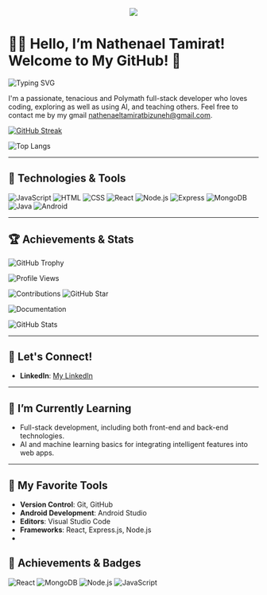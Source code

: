 
<p align="center">
  <a href="https://skillicons.dev">
    <img src="https://skillicons.dev/icons?i=javascript,git,php,python,kotlin,swift,react,angular,html,css,react,nodejs,express,mongodb,java,android" />
  </a>
</p>

# 👨‍💻 Hello, I’m Nathenael Tamirat! Welcome to My GitHub! 👋

![Typing SVG](https://readme-typing-svg.herokuapp.com/?lines=Full-Stack+Developer;AI+Enthusiast;Educator;Front-end+developer;Back-end+developer;Nathenael+Tamirat)

I'm a passionate, tenacious and Polymath full-stack developer who loves coding, exploring as well as using AI, and teaching others. Feel free to contact me by my gmail nathenaeltamiratbizuneh@gmail.com.




[![GitHub Streak](https://github-readme-streak-stats-tan-theta.vercel.app?user=NathenaelTamirat&theme=dark&hide_border=true&border_radius=6&card_width=600&card_height=200)](https://git.io/streak-stats)


![Top Langs](https://github-readme-stats.vercel.app/api/top-langs/?username=NathenaelTamirat&layout=compact)

---
## 🚀 Technologies & Tools

![JavaScript](https://img.shields.io/badge/JavaScript-ES6-yellow)
![HTML](https://img.shields.io/badge/HTML-5-orange)
![CSS](https://img.shields.io/badge/CSS-3-blue)
![React](https://img.shields.io/badge/React-16.13-blue)
![Node.js](https://img.shields.io/badge/Node.js-14.x-green)
![Express](https://img.shields.io/badge/Express-4.x-blue)
![MongoDB](https://img.shields.io/badge/MongoDB-4.x-green)
![Java](https://img.shields.io/badge/Java-8-red)
![Android](https://img.shields.io/badge/Android-Dev-green)

---


## 🏆 Achievements & Stats

![GitHub Trophy](https://github-profile-trophy.vercel.app/?username=NathenaelTamirat&theme=dark&column=7&margin-w=15&margin-h=15&no-frame=true&title=MultiLanguage,Commit,Repositories&row=1&color=ffcc00)

![Profile Views](https://komarev.com/ghpvc/?username=NathenaelTamirat&color=ffcc00&style=flat-square&label=Profile%20Views)

![Contributions](https://img.shields.io/badge/Contributions-100+_days-ffcc00?style=flat&logo=github&logoColor=ff5c5c)
![GitHub Star](https://img.shields.io/badge/GitHub_Star-⭐-ffcc00?style=flat&logo=github&logoColor=ff5c5c)

![Documentation](https://img.shields.io/badge/Documentation-Complete-ffcc00?style=flat&logo=github&logoColor=ff5c5c)

![GitHub Stats](https://github-readme-stats.vercel.app/api?username=NathenaelTamirat&show_icons=true&hide_title=true&count_private=true&hide=prs&theme=dark&bg_color=2D2D2D&border_radius=10&hide_border=true)


---

## 💬 Let's Connect!

- **LinkedIn**: [My LinkedIn](https://www.linkedin.com/in/nathenael-t-02361533b/)

---

## 🌱 I’m Currently Learning

- Full-stack development, including both front-end and back-end technologies.
- AI and machine learning basics for integrating intelligent features into web apps.

---

## 🔧 My Favorite Tools

- **Version Control**: Git, GitHub
- **Android Development**: Android Studio
- **Editors**: Visual Studio Code
- **Frameworks**: React, Express.js, Node.js
- 
## 🏅 Achievements & Badges

![React](https://img.shields.io/badge/React-16.13-blue)
![MongoDB](https://img.shields.io/badge/MongoDB-4.x-green)
![Node.js](https://img.shields.io/badge/Node.js-14.x-green)
![JavaScript](https://img.shields.io/badge/JavaScript-ES6-yellow)

